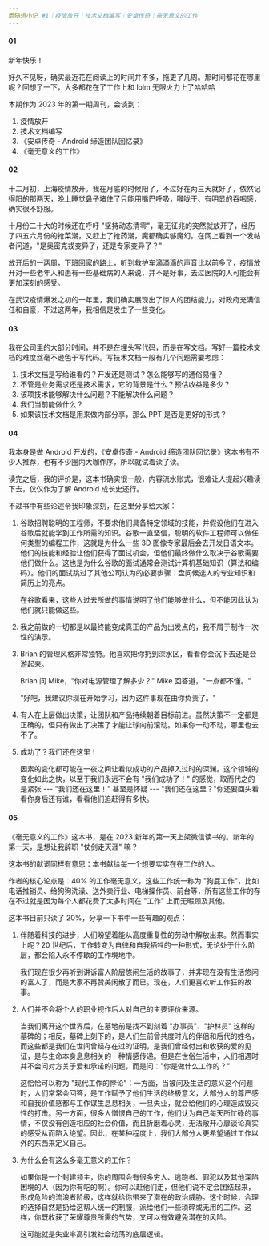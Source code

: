 ```yaml
---
周随想小记 #1｜疫情放开｜技术文档编写｜安卓传奇｜毫无意义的工作
---
```


#### 01

新年快乐！

好久不见呀，确实最近花在阅读上的时间并不多，拖更了几周。那时间都花在哪里呢？回想了一下，大多都花在了工作上和 lolm 无限火力上了哈哈哈

本期作为 2023 年的第一期周刊，会谈到：

1. 疫情放开
2. 技术文档编写
3. 《安卓传奇 - Android 缔造团队回忆录》
4. 《毫无意义的工作》

#### 02

十二月初，上海疫情放开。我在月底的时候阳了，不过好在两三天就好了，依然记得阳的那两天，晚上睡觉鼻子堵住了只能用嘴巴呼吸，喉咙干、有明显的吞咽感，确实很不舒服。

十月份二十大的时候还在呼吁 "坚持动态清零"，毫无征兆的突然就放开了，经历了四五六月份的抢菜潮，又赶上了抢药潮，魔都确实够魔幻。在网上看到一个发帖者问道，"是奥密克戎变异了，还是专家变异了？"

放开后的一两周，下班回家的路上，听到救护车滴滴滴的声音比以前多了，疫情放开对一些老年人和患有一些基础病的人来说，并不是好事，去过医院的人可能会有更加深刻的感受。

在武汉疫情爆发之初的一年里，我们确实展现出了惊人的团结能力，对政府充满信任和自豪，不过这两年，我相信是发生了一些变化。

#### 03

我在公司里的大部分时间，并不是在埋头写代码，而是在写文档。写好一篇技术文档的难度丝毫不逊色于写代码。写技术文档一般有几个问题需要考虑：

1. 技术文档是写给谁看的？开发还是测试？怎么能够写的通俗易懂？
2. 不管是业务需求还是技术需求，它的背景是什么？预估收益是多少？
3. 该项技术能够解决什么问题？不能解决什么问题？
4. 我们当前能做什么？
5. 如果该技术文档是用来做内部分享，那么 PPT 是否是更好的形式？

#### 04

我本身是做 Android 开发的，《安卓传奇 - Android 缔造团队回忆录》这本书有不少人推荐，也有不少圈内大咖作序，所以就试着读了读。

读完之后，我的评价是，这本书确实很一般，内容流水账式，很难让人提起兴趣读下去，仅仅作为了解 Android 成长史还行。

不过书中有些论述令我印象深刻，在这里分享给大家：

1. 谷歌招聘聪明的工程师，不要求他们具备特定领域的技能，并假设他们在进入谷歌后就能学到工作所需的知识。谷歌一直坚信，聪明的软件工程师可以做任何类型的编程工作，这就是为什么一些 3D 图像专家最后会去开发日语文本。他们的技能和经验让他们获得了面试机会，但他们最终做什么取决于谷歌需要他们做什么。这也是为什么谷歌的面试通常会测试计算机基础知识（算法和编码）。他们的面试跳过了其他公司认为的必要步骤：盘问候选人的专业知识和简历上的亮点。

   在谷歌看来，这些人过去所做的事情说明了他们能够做什么，但不能因此认为他们就只能做这些。

2. 我之前做的一切都是以最终能变成真正的产品为出发点的，我不屑于制作一次性的演示。

3. Brian 的管理风格非常独特。他喜欢把你扔到深水区，看看你会沉下去还是会游起来。

   Brian 问 Mike，"你对电源管理了解多少？" Mike 回答道，"一点都不懂。"

   "好吧，我建议你现在开始学习，因为这件事现在由你负责了。"

4. 有人在上层做出决策，让团队和产品持续朝着目标前进。虽然决策不一定都是正确的，但只有做出了决策了才能让球向前滚动。如果你一动不动，哪里也去不了。

5. 成功了？我们还在这里！

   因素的变化都可能在一夜之间让看似成功的产品掉入过时的深渊。这个领域的变化如此之快，以至于我们永远不会有 "我们成功了！" 的感觉，取而代之的是紧张 --- "我们还在这里！" 甚至是怀疑 --- "我们还在这里？"你还要回头看看你身后还有谁，看看他们追赶得有多快。

#### 05

《毫无意义的工作》这本书，是在 2023 新年的第一天上架微信读书的。新年的第一天，是想让我辞职 "仗剑走天涯" 嘛？

这本书的献词同样有意思：本书献给每一个想要实实在在工作的人。

作者的核心论点是：40% 的工作毫无意义，这些工作统一称为 "狗屁工作"，比如电话推销员、给狗狗洗澡、送外卖行业、电梯操作员、前台等，所有这些工作的存在不过就是因为每个人都花费了太多时间在 "工作" 上而无暇顾及其他。

这本书目前只读了 20%，分享一下书中一些有趣的观点：

1. 伴随着科技的进步，人们盼望着能从高度重复性的劳动中解放出来。然而事实上呢？20 世纪后，工作转变为自律和自我牺牲的一种形式，无论处于什么阶层，都会陷入永不停歇的工作境地中。

   我们现在很少再听到讲诉富人阶层悠闲生活的故事了，并非现在没有生活悠闲的富人了，而是大家不再赞美闲散了而已。现在，人们更喜欢听工作狂的故事。

2. 人们并不会将个人的职业视作后人对自己的主要评价来源。

   当我们离开这个世界后，在墓地前是找不到刻着 "办事员"、"护林员" 这样的墓碑的；相反，墓碑上刻下的，是人们生前曾共度时光的伴侣和后代的姓名，而这些都是我们在世间曾经存在过的证明，是我们曾经付出和收获的爱的见证，是与生命本身息息相关的一种情感传递。但是在世俗生活中，人们相遇时并不会问对方关于爱和承诺的问题，而是问："你是做什么工作的？"

   这恰恰可以称为 "现代工作的悖论"：一方面，当被问及生活的意义这个问题时，人们常常会回答，是工作赋予了他们生活的终极意义，大部分人的尊严感和自我价值感都与工作谋生息息相关，一旦失业，就会给他们的心理造成毁灭性的打击。另一方面，很多人憎恨自己的工作，他们认为自己每天所忙碌的事情，不仅没有创造相应的社会价值，而且折磨着心灵，无法敞开心扉谈论真实的感受从而陷入绝望。因此，在某种程度上，我们大部分人更希望通过工作以外的东西来定义自己。

3. 为什么会有这么多毫无意义的工作？

   如果你是一个封建领主，你的周围会有很多穷人、逃跑者、罪犯以及其他深陷困境的人（因为你有吃的啊）。你可以赶他们走，但他们说不定会团结起来，形成危险的流浪者阶级，这样就给你带来了潜在的政治威胁。这个时候，合理的选择自然是扔给这帮人统一的制服，派给他们一些琐碎或无用的工作。这样，你既收获了荣耀尊贵所需的气势，又可以有效避免潜在的风险。

   这可能就是失业率高引发社会动荡的底层逻辑。

